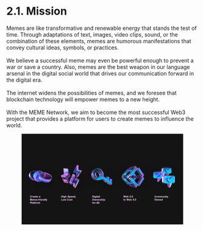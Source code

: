 # 2.1. Mission

Memes are like transformative and renewable energy that stands the test of time. Through adaptations of text, images, video clips, sound, or the combination of these elements, memes are humorous manifestations that convey cultural ideas, symbols, or practices. \
\
We believe a successful meme may even be powerful enough to prevent a war or save a country. Also, memes are the best weapon in our language arsenal in the digital social world that drives our communication forward in the digital era. \
\
The internet widens the possibilities of memes, and we foresee that blockchain technology will empower memes to a new height. \
\
With the MEME Network, we aim to become the most successful Web3 project that provides a platform for users to create memes to influence the world.

<figure><img src="../.gitbook/assets/web_image_gitbook-05.jpg" alt=""><figcaption></figcaption></figure>
